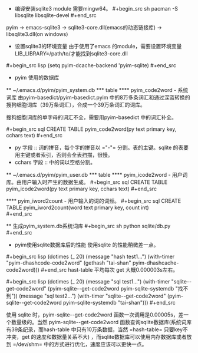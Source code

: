 
* 编译安装sqlite3 module
需要mingw64。
#+begin_src sh
pacman -S libsqlite libsqlite-devel
#+end_src

pyim -> emacs-sqlite3 -> sqlite3-core.dll(emacs的动态链接库) -> libsqlite3.dll(on windows)

* 设置sqlite3的环境变量
由于使用了emacs 的module，需要设置环境变量LIB_LIBRARY=/path/to/才能找到sqlite3-core.dll

#+begin_src lisp
(setq pyim-dcache-backend 'pyim-sqlite)
#+end_src

* pyim 使用的数据库

** ~/.emacs.d/pyim/pyim_system.db
*** table
**** pyim_code2word - 系统词库
由pyim-basedict/pyim-basedict.pyim 中的8万多条词汇和通过深蓝转换的搜狗细胞词库（39万条词汇），合成一个39万条词汇的词库。

搜狗细胞词库的单字母的词汇不全，需要用pyim-basedict 中的词汇补全。

#+begin_src sql
CREATE TABLE pyim_code2word(py text primary key, cchars text)
#+end_src
       
+ py 字段 :: 词的拼音，每个字的拼音以 ="-"= 分割。表的主键。sqlite 的表要用主键或者索引，否则会全表扫描，很慢。
+ cchars 字段 :: 中的词以空格分割。

** ~/.emacs.d/pyim/pyim_user.db
*** table
**** pyim_icode2word - 用户词库。由用户输入时产生的数据生成。
#+begin_src sql
CREATE TABLE pyim_icode2word(py text primary key, cchars text)
#+end_src

**** pyim_iword2count - 用户输入的词的词频。
#+begin_src sql
CREATE TABLE pyim_iword2count(word text primary key, count int)       
#+end_src

** 生成pyim_system.db系统词库
#+begin_src sh
python sqlite/db.py
#+end_src

* pyim使用sqlite数据库后的性能
使用sqlite 的性能稍微差一点。

#+begin_src lisp
(dotimes (_ 20)
  (message "hash test1...")
  (with-timer "pyim-dhashcode-code2word" (gethash "tai-shan" pyim-dhashcache-code2word)))
#+end_src
hast-table 平均每次 get 大概0.000003s左右。

#+begin_src lisp
(dotimes (_ 20)
  (message "sql test1...")
  (with-timer "sqlite--get-code2word" (pyim-sqlite--get-code2word pyim-sqlite-systemdb "找不到"))
  (message "sql test2...")
  (with-timer "sqlite--get-code2word" (pyim-sqlite--get-code2word pyim-sqlite-systemdb "tai-shan")))
#+end_src

使用 sqlite 时，pyim-sqlite--get-code2word 函数一次调用是0.00005s，差一个数量级的。当然 pyim-sqlite--get-code2word 函数查询sqlite数据库(系统词库有39条纪录，而hash-table 中只有10万条数据，当然 =hash-table= 只要key不冲突，get 的速度和数据量关系不大) ，而sqlite数据库可以使用内存数据库或者放到 =/dev/shm= 中的方式进行优化，速度应该可以更快一点。

